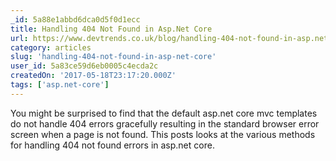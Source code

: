 ```yaml
---
_id: 5a88e1abbd6dca0d5f0d1ecc
title: Handling 404 Not Found in Asp.Net Core
url: https://www.devtrends.co.uk/blog/handling-404-not-found-in-asp.net-core
category: articles
slug: 'handling-404-not-found-in-asp-net-core'
user_id: 5a83ce59d6eb0005c4ecda2c
createdOn: '2017-05-18T23:17:20.000Z'
tags: ['asp.net-core']
---
```


You might be surprised to find that the default asp.net core mvc templates do not handle 404 errors gracefully resulting in the standard browser error screen when a page is not found. This posts looks at the various methods for handling 404 not found errors in asp.net core.
